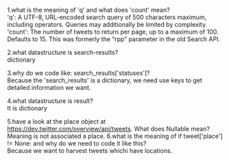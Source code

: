 
1.what is the meaning of 'q' and what does 'count' mean?  
'q': A UTF-8, URL-encoded search query of 500 characters maximum, including operators. Queries may additionally be limited by complexity.
'count': The number of tweets to return per page, up to a maximum of 100. Defaults to 15. This was formerly the “rpp” parameter in the old Search API.

2.what datastructure is search-results?    
dictionary

3.why do we code like: search_results['statuses']?  
Because the 'search_results' is a dictionary, we need use keys to get detailed information we want.

4.what datastructure is result?  
It is dictionary

5.have a look at the place object at https://dev.twitter.com/overview/api/tweets. What does Nullable mean?  
Meaning is not associated a place.
6.what is the meaning of if tweet['place'] != None: and why do we need to code it like this?  
Because we want to harvest tweets whichi have locations.
